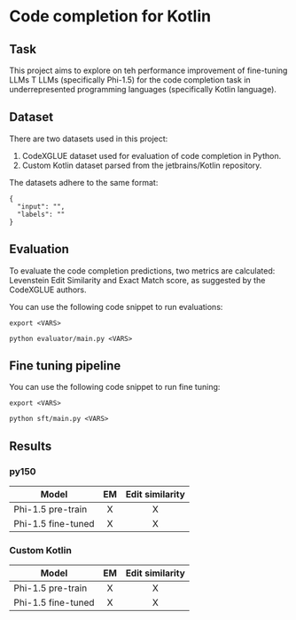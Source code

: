 # Code completion for Kotlin


## Task

This project aims to explore on teh performance improvement of fine-tuning LLMs T LLMs (specifically Phi-1.5) for the code completion task in underrepresented programming languages (specifically Kotlin language). 

## Dataset

There are two datasets used in this project: 
1. CodeXGLUE dataset used for evaluation of code completion in Python.
2. Custom Kotlin dataset parsed from the jetbrains/Kotlin repository.

The datasets adhere to the same format:
```
{
  "input": "",
  "labels": ""
}
```

## Evaluation

To evaluate the code completion predictions, two metrics are calculated: Levenstein Edit Similarity and Exact Match score, as suggested by the CodeXGLUE authors.

You can use the following code snippet to run evaluations:
```shell
export <VARS>

python evaluator/main.py <VARS>
```

## Fine tuning pipeline

You can use the following code snippet to run fine tuning:

```shell
export <VARS>

python sft/main.py <VARS>
```

## Results

### py150

| Model                                                 |     EM     |  Edit similarity  |
| ----------------------------------------------------- | :--------: | :---------------: |
|  Phi-1.5 pre-train                                           |    X   |      X       |
| Phi-1.5 fine-tuned                                           |   X   |       X       |

### Custom Kotlin

| Model                                                 |     EM     |  Edit similarity  |
| ----------------------------------------------------- | :--------: | :---------------: |
| Phi-1.5 pre-train                                           |    X   |       X       |
| Phi-1.5 fine-tuned                                           |    X   |       X       |


